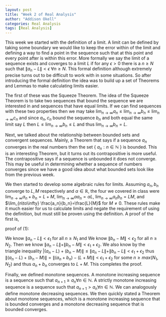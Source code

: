 ```yaml
---
layout: post
title: "Week 2 of Real Analysis"
author: "Addison Okell"
categories: Real Analysis
tags: [Real Analysis]
---
```


This week we started with the definition of a limit. A limit can be defined by taking some boundary we would like to keep the error within of the limit and defining a way to find a point in the sequence such that at this point and every point after is within this error. More formally we say the limit of a sequence exists and coverges to a limit $L$ if for any $\epsilon > 0$ there is a $n \geq N$ such that $\|a_n-L\|< \epsilon \ \forall n \geq N$. This formal definition although extremely precise turns out to be difficult to work with in some situations. So after introducing the formal definition the idea was to build up a set of Theorems and Lemmas to make calculating limits easier. 

The first of these was the Squeeze Theorem. The idea of the Squeeze Theorem is to take two sequences that bound the sequence we are interested in and sequences that have equal limits. If we can find sequences with these two properties then we may take $\lim_{n\to\infty} a_n \leq \lim_{n\to\infty} b_n \leq \lim_{n\to\infty} c_n$ and since $a_n, c_n$ bound the sequence $b_n$ and both equal the same limit say $L$ then $L \leq \lim_{n\to\infty} b_n \leq L$ and thus $\lim_{n\to\infty} b_n=L$.

Next, we talked about the relationship between bounded sets and convergent sequences. Mainly, a Theorem that says if a sequence $a_n$ converges in the real numbers then the set { $a_n:n\in \mathbb{N}$ } is bounded. This is an interesting Theorem, but it turns out its contrapositive is more useful. The contrapositive says if a sequence is unbounded it does not converge. This may be useful in determining whether a sequence of numbers converges since we have a good idea about what bounded sets look like from the previous week. 

We then started to develop some algebraic rules for limits. Assuming $a_n,b_n$ converge to $L,M$ respectively and $\alpha \in \mathbb{R}$, the four we covered in class were $\lim_{n\to\infty} a_n+b_n=L+M$, $\lim_{n\to\infty} \alpha a_n=\alpha L$, $\lim_{n\to\infty} a_n b_n=LM$, and $\lim_{n\to\infty} \frac{a_n}{b_n}=\frac{L}{M}$ for $M \neq 0$. These rules make it much easier for us to calculate limits and negate the requirement of using the definition, but must still be proven using the definition. A proof of the first is,

proof of (1):

We know $\|a_n-L\|<\epsilon_1$ for all $n \geq N_1$ and We know $\|b_n-M\|<\epsilon_2$ for all $n \geq N_2$. 
Then we know $\|a_n-L\|+\|b_n-M\|<\epsilon_1+\epsilon_2$. 
We also know by the triangle inequality $|(a_n-L)+(b_n-M)\| \leq \|a_n-L\|+\|b_n-L\|<\epsilon_1+\epsilon_2$ thus $\|(a_n-L)+(b_n-M)\|=\|(a_n+b_n)-(L+M)\|<\epsilon_1+\epsilon_2$ for some $n \geq max(N_1,N_2)$ and thus $a_n+b_n$ converges to $L+M$. This completes the proof.

Finally, we defined monotone sequences. A monotone increasing sequence is a sequence such that $a_{n+1} \geq a_n \forall n\in \mathbb{N}$. A strictly monotone increasing sequence is a sequence such that $a_{n+1} > a_n \forall n\in \mathbb{N}$. We can analogously define monotone decreasing sequences. We then quickly stated a Theorem about monotone sequences, which is a monotone increasing sequence that is bounded converges and a monotone decreasing sequence that is bounded converges. 
